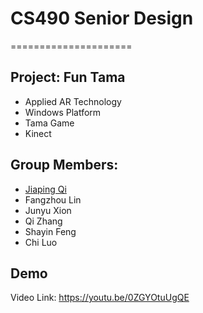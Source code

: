 # CS490 Senior Design
=====================
## Project: Fun Tama
+ Applied AR Technology
+ Windows Platform
+ Tama Game
+ Kinect

## Group Members:
+ [Jiaping Qi<br />](http://web.ics.purdue.edu/~qi33/)
+ Fangzhou Lin
+ Junyu Xion
+ Qi Zhang
+ Shayin Feng
+ Chi Luo


## Demo

Video Link: https://youtu.be/0ZGYOtuUgQE
